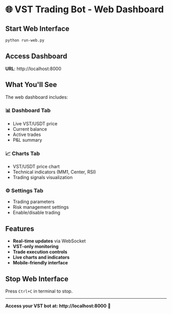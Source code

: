 # 🌐 VST Trading Bot - Web Dashboard

## Start Web Interface

```bash
python run-web.py
```

## Access Dashboard

**URL**: http://localhost:8000

## What You'll See

The web dashboard includes:

### 📊 **Dashboard Tab**
- Live VST/USDT price
- Current balance
- Active trades
- P&L summary

### 📈 **Charts Tab** 
- VST/USDT price chart
- Technical indicators (MM1, Center, RSI)
- Trading signals visualization

### ⚙️ **Settings Tab**
- Trading parameters
- Risk management settings
- Enable/disable trading

## Features

- **Real-time updates** via WebSocket
- **VST-only monitoring** 
- **Trade execution controls**
- **Live charts and indicators**
- **Mobile-friendly interface**

## Stop Web Interface

Press `Ctrl+C` in terminal to stop.

---

**Access your VST bot at: http://localhost:8000** 🚀